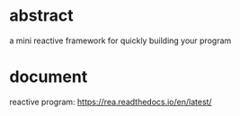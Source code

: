 # abstract
a mini reactive framework for quickly building your program

# document
reactive program: https://rea.readthedocs.io/en/latest/
